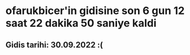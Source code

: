 # ofarukbicer'in gidisine son 6 gun 12 saat 22 dakika 50 saniye kaldi

## Gidis tarihi: 30.09.2022 :(